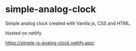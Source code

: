 # simple-analog-clock

Simple analog clock created with Vanilla js, CSS and HTML.

Hosted on netlify

https://simple-js-analog-clock.netlify.app/

